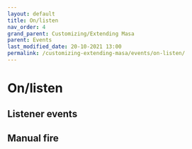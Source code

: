 ```yaml
---
layout: default
title: On/listen
nav_order: 4
grand_parent: Customizing/Extending Masa
parent: Events
last_modified_date: 20-10-2021 13:00
permalink: /customizing-extending-masa/events/on-listen/
---
```


# On/listen

## Listener events

## Manual fire
